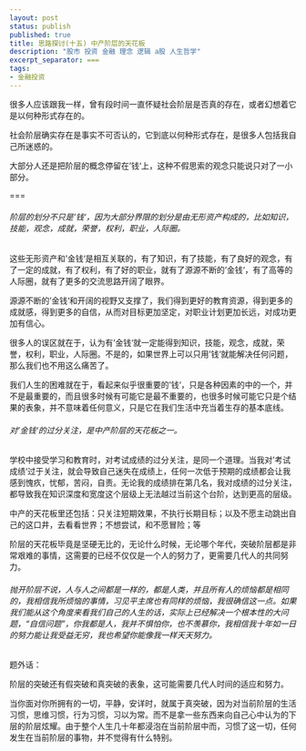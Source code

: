 ```yaml
---
layout: post
status: publish
published: true
title: 思路探讨(十五) 中产阶层的天花板
description: "股市 投资 金融 理念 逻辑 a股 人生哲学"
excerpt_separator: ===
tags:
- 金融投资
---
```


很多人应该跟我一样，曾有段时间一直怀疑社会阶层是否真的存在，或者幻想着它是以何种形式存在的。

社会阶层确实存在是事实不可否认的，它到底以何种形式存在，是很多人包括我自己所迷惑的。

大部分人还是把阶层的概念停留在’钱‘上，这种不假思索的观念只能说只对了一小部分。

===

###### 阶层的划分不只是’钱‘，因为大部分界限的划分是由无形资产构成的，比如知识，技能，观念，成就，荣誉，权利，职业，人际圈。

这些无形资产和’金钱‘是相互关联的，有了知识，有了技能，有了良好的观念，有了一定的成就，有了权利，有了好的职业，就有了源源不断的’金钱‘，有了高等的人际圈，就有了更多的交流思路开阔了眼界。

源源不断的’金钱‘和开阔的视野又支撑了，我们得到更好的教育资源，得到更多的成就感，得到更多的自信，从而对目标更加坚定，对职业计划更加长远，对成功更加有信心。

很多人的误区就在于，认为有’金钱‘就一定能得到知识，技能，观念，成就，荣誉，权利，职业，人际圈。不是的，如果世界上可以只用’钱‘就能解决任何问题，那么我们也不用这么痛苦了。

我们人生的困难就在于，看起来似乎很重要的’钱‘，只是各种因素的中的一个，并不是最重要的，而且很多时候有可能它是最不重要的，也很多时候可能它只是个结果的表象，并不意味着任何意义，只是它在我们生活中充当着生存的基本底线。

###### 对’金钱‘的过分关注，是中产阶层的天花板之一。

学校中接受学习和教育时，对考试成绩的过分关注，是同一个道理。当我对’考试成绩‘过于关注，就会导致自己迷失在成绩上，任何一次低于预期的成绩都会让我感到愧疚，忧郁，苦闷，自责。无论我的成绩排在第几名，我对成绩的过分关注，都导致我在知识深度和宽度这个层级上无法越过当前这个台阶，达到更高的层级。

中产的天花板里还包括：只关注短期效果，不执行长期目标；以及不愿主动跳出自己的这口井，去看看世界；不想尝试，和不愿冒险；等

阶层的天花板毕竟是坚硬无比的，无论什么时候，无论哪个年代，突破阶层都是非常艰难的事情，这需要的已经不仅仅是一个人的努力了，更需要几代人的共同努力。

###### 抛开阶层不说，人与人之间都是一样的，都是人类，并且所有人的烦恼都是相同的，我相信我所烦恼的事情，习见平主席也有同样的烦恼，我很确信这一点。如果我们能从这个角度来看我们自己的人生的话，实际上已经解决一个根本性的大问题，“自信问题”，你我都是人，我并不惧怕你，也不羡慕你，我相信我十年如一日的努力能让我受益无穷，我也希望你能像我一样天天努力。

题外话：

阶层的突破还有假突破和真突破的表象，这可能需要几代人时间的适应和努力。

当你面对你所拥有的一切，平静，安详时，就属于真突破，因为对当前阶层的生活习惯，思维习惯，行为习惯，习以为常。而不是拿一些东西来向自己心中认为的下层的阶层炫耀。由于整个人生几十年都浸泡在当前阶层中而，习惯了这一切，任何发生在当前阶层的事物，并不觉得有什么特别。
